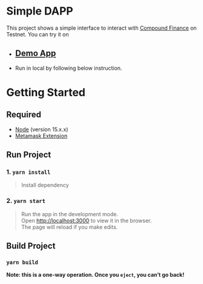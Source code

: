 # Simple DAPP

This project shows a simple interface to interact with [Compound Finance](https://compound.finance/) on Testnet. You can try it on

- ## [Demo App](https://arttartkhai-compound.vercel.app)
- Run in local by following below instruction.

# Getting Started

## Required

- [Node](https://nodejs.org/en/) (version 15.x.x)
- [Metamask Extension](https://metamask.io/download.html)

## Run Project

### 1. `yarn install`
> Install dependency

### 2. `yarn start`

> Run the app in the development mode.\
> Open [http://localhost:3000](http://localhost:3000) to view it in the browser.\
> The page will reload if you make edits.

## Build Project

### `yarn build`

**Note: this is a one-way operation. Once you `eject`, you can’t go back!**
